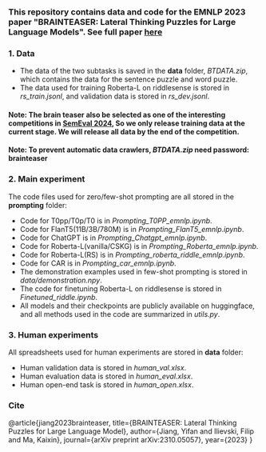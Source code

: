 ### This repository contains data and code for the EMNLP 2023 paper "BRAINTEASER: Lateral Thinking Puzzles for Large Language Models". See full paper [here](https://arxiv.org/abs/2310.05057)
### 1. **Data**
* The data of the two subtasks is saved in the **data** folder, *BTDATA.zip*, which contains the data for the sentence puzzle and word puzzle. 
* The data used for training Roberta-L on riddlesense is stored in *rs_train.jsonl*, and validation data is stored in *rs_dev.jsonl*.
#### **Note:** The brain teaser also be selected as one of the interesting competitions in [SemEval 2024](https://brainteasersem.github.io/), So we only release training data at the current stage. We will release all data by the end of the competition. 
#### **Note:** To prevent automatic data crawlers, *BTDATA.zip* need password: **brainteaser**

### 2. **Main experiment**
The code files used for zero/few-shot prompting are all stored in the **prompting** folder:  
* Code for T0pp/T0p/T0 is in *Prompting_T0PP_emnlp.ipynb*.
* Code for FlanT5(11B/3B/780M) is in *Prompting_FlanT5_emnlp.ipynb*.
* Code for ChatGPT is in *Prompting_Chatgpt_emnlp.ipynb*.
* Code for Roberta-L(vanilla/CSKG) is in *Prompting_Roberta_emnlp.ipynb*.
* Code for Roberta-L(RS) is in *Prompting_roberta_riddle_emnlp.ipynb*.
* Code for CAR is in *Prompting_car_emnlp.ipynb*.
* The demonstration examples used in few-shot prompting is stored in *data/demonstration.npy*.
* The code for finetuning Roberta-L on riddlesense is stored in *Finetuned_riddle.ipynb*.
* All models and their checkpoints are publicly available on huggingface, and all methods used in the code are summarized in *utils.py*.
### 3. **Human experiments**
All spreadsheets used for human experiments are stored in **data** folder:
* Human validation data is stored in *human_val.xlsx*.
* Human evaluation data is stored in *human_eval.xlsx*.
* Human open-end task is stored in *human_open.xlsx*.

### Cite
@article{jiang2023brainteaser,
  title={BRAINTEASER: Lateral Thinking Puzzles for Large Language Model},
  author={Jiang, Yifan and Ilievski, Filip and Ma, Kaixin},
  journal={arXiv preprint arXiv:2310.05057},
  year={2023}
}
